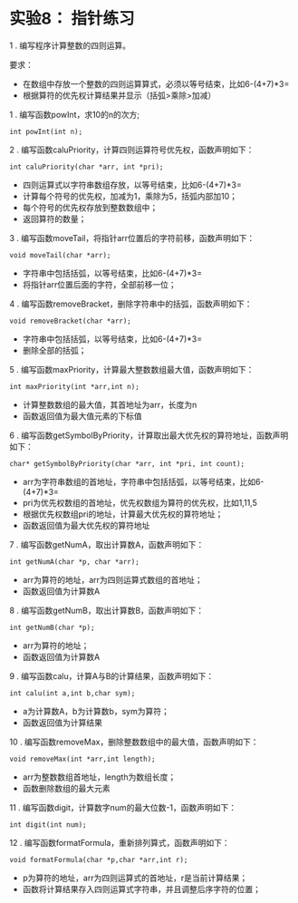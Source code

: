 # 实验8： 指针练习

1 . 编写程序计算整数的四则运算。

要求：  

- 在数组中存放一个整数的四则运算算式，必须以等号结束，比如6-(4+7)*3=
- 根据算符的优先权计算结果并显示（括弧>乘除>加减）




1 . 编写函数powInt，求10的n的次方;
```
int powInt(int n);
```


2 . 编写函数caluPriority，计算四则运算符号优先权，函数声明如下：
```
int caluPriority(char *arr, int *pri);
```
- 四则运算式以字符串数组存放，以等号结束，比如6-(4+7)*3=
- 计算每个符号的优先权，加减为1，乘除为5，括弧内部加10；
- 每个符号的优先权存放到整数数组中；
- 返回算符的数量；


3 . 编写函数moveTail，将指针arr位置后的字符前移，函数声明如下：
```
void moveTail(char *arr);
```
- 字符串中包括括弧，以等号结束，比如6-(4+7)*3=
- 将指针arr位置后面的字符，全部前移一位；

4 . 编写函数removeBracket，删除字符串中的括弧，函数声明如下：
```
void removeBracket(char *arr);
```
- 字符串中包括括弧，以等号结束，比如6-(4+7)*3=
- 删除全部的括弧；

5 . 编写函数maxPriority，计算最大整数数组最大值，函数声明如下：
```
int maxPriority(int *arr,int n);
```
- 计算整数数组的最大值，其首地址为arr，长度为n
- 函数返回值为最大值元素的下标值

6 . 编写函数getSymbolByPriority，计算取出最大优先权的算符地址，函数声明如下：
```
char* getSymbolByPriority(char *arr, int *pri, int count);
```
- arr为字符串数组的首地址，字符串中包括括弧，以等号结束，比如6-(4+7)*3=
- pri为优先权数组的首地址，优先权数组为算符的优先权，比如1,11,5
- 根据优先权数组pri的地址，计算最大优先权的算符地址；
- 函数返回值为最大优先权的算符地址

7 . 编写函数getNumA，取出计算数A，函数声明如下：
```
int getNumA(char *p, char *arr);
```
- arr为算符的地址，arr为四则运算式数组的首地址；
- 函数返回值为计算数A

8 . 编写函数getNumB，取出计算数B，函数声明如下：
```
int getNumB(char *p);
```
- arr为算符的地址；
- 函数返回值为计算数A

9 . 编写函数calu，计算A与B的计算结果，函数声明如下：
```
int calu(int a,int b,char sym);
```
- a为计算数A，b为计算数b，sym为算符；
- 函数返回值为计算结果

10 . 编写函数removeMax，删除整数数组中的最大值，函数声明如下：
```
void removeMax(int *arr,int length);
```
- arr为整数数组首地址，length为数组长度；
- 函数删除数组的最大元素

11 . 编写函数digit，计算数字num的最大位数-1，函数声明如下：
```
int digit(int num);
```

 12 . 编写函数formatFormula，重新排列算式，函数声明如下：
```
void formatFormula(char *p,char *arr,int r);
```
- p为算符的地址，arr为四则运算式的首地址，r是当前计算结果；
- 函数将计算结果存入四则运算式字符串，并且调整后序字符的位置；
